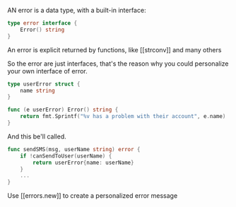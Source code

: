 AN error is a data type, with a built-in interface:
```go
type error interface {
    Error() string
}
```
An error is explicit returned by functions, like [[strconv]] and many others


So the error are just interfaces, that's the reason why you could personalize your own interface of error.
```go
type userError struct {
    name string
}

func (e userError) Error() string {
    return fmt.Sprintf("%v has a problem with their account", e.name)
}
```
And this be'll called.
```go
func sendSMS(msg, userName string) error {
    if !canSendToUser(userName) {
        return userError{name: userName}
    }
    ...
}
```
Use [[errors.new]] to create a personalized error message
